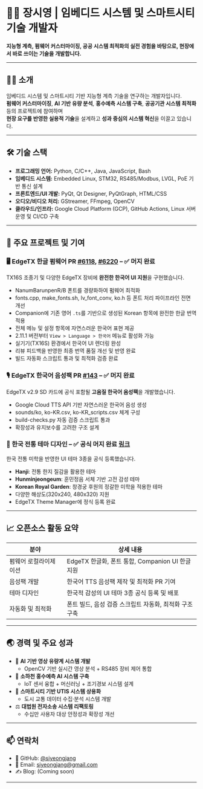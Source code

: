# 👨‍💻 장시영 | 임베디드 시스템 및 스마트시티 기술 개발자  
**지능형 계측, 펌웨어 커스터마이징, 공공 시스템 최적화의 실전 경험을 바탕으로, 현장에서 바로 쓰이는 기술을 개발합니다.**

---

## 🧑‍🔬 소개

임베디드 시스템 및 스마트시티 기반 지능형 계측 기술을 연구하는 개발자입니다.  
**펌웨어 커스터마이징**, **AI 기반 유량 분석**, **홍수예측 시스템 구축**, **공공기관 시스템 최적화** 등의 프로젝트에 참여하며  
**현장 요구를 반영한 실용적 기술**을 설계하고 **성과 중심의 시스템 혁신**을 이끌고 있습니다.

---

## 🛠️ 기술 스택

- **프로그래밍 언어:** Python, C/C++, Java, JavaScript, Bash  
- **임베디드 시스템:** Embedded Linux, STM32, RS485/Modbus, LVGL, PoE 기반 통신 설계  
- **프론트엔드/UI 개발:** PyQt, Qt Designer, PyQtGraph, HTML/CSS  
- **오디오/비디오 처리:** GStreamer, FFmpeg, OpenCV  
- **클라우드/인프라:** Google Cloud Platform (GCP), GitHub Actions, Linux 서버 운영 및 CI/CD 구축  

---

## 🚀 주요 프로젝트 및 기여

### 🖥️ EdgeTX 한글 펌웨어 PR [#6118](https://github.com/EdgeTX/edgetx/pull/6118), [#6220](https://github.com/EdgeTX/edgetx/pull/6220) – ✅ 머지 완료  
TX16S 조종기 및 다양한 EdgeTX 장비에 **완전한 한국어 UI 지원**을 구현했습니다.

- NanumBarunpenR/B 폰트를 경량화하여 펌웨어 최적화  
- fonts.cpp, make_fonts.sh, lv_font_conv, ko.h 등 폰트 처리 파이프라인 전면 개선  
- Companion에 기존 영어 `.ts`를 기반으로 생성된 Korean 항목에 완전한 한글 번역 적용 
- 전체 메뉴 및 설정 항목에 자연스러운 한국어 표현 제공
- 2.11.1 버전부터 `View > Language > 한국어` 메뉴로 활성화 가능
- 실기기(TX16S) 환경에서 한국어 UI 렌더링 완성  
- 리뷰 피드백을 반영한 최종 번역 품질 개선 및 반영 완료
- 빌드 자동화 스크립트 통과 및 최적화 검증 완료  

### 🎙️ EdgeTX 한국어 음성팩 PR [#143](https://github.com/EdgeTX/edgetx-sdcard-sounds/pull/143) – ✅ 머지 완료  
EdgeTX v2.9 SD 카드에 공식 포함될 **고음질 한국어 음성팩**을 개발했습니다.

- Google Cloud TTS API 기반 자연스러운 한국어 음성 생성  
- sounds/ko, ko-KR.csv, ko-KR_scripts.csv 체계 구성  
- build-checks.py 자동 검증 스크립트 통과  
- 확장성과 유지보수를 고려한 구조 설계  

### 🎨 한국 전통 테마 디자인 – ✅ 공식 머지 완료 [링크](https://github.com/EdgeTX/themes)  
한국 전통 미학을 반영한 UI 테마 3종을 공식 등록했습니다.

- **Hanji**: 전통 한지 질감을 활용한 테마  
- **Hunminjeongeum**: 훈민정음 서체 기반 고전 감성 테마  
- **Korean Royal Garden**: 창경궁 후원의 정갈한 미학을 적용한 테마
- 다양한 해상도(320x240, 480x320) 지원  
- EdgeTX Theme Manager에 정식 등록 완료  

---

## 📈 오픈소스 활동 요약

| 분야                           | 상세 내용                                                      |
|------------------------------|---------------------------------------------------------------|
| 펌웨어 로컬라이제이션          | EdgeTX 한글화, 폰트 통합, Companion UI 한글 지원              |
| 음성팩 개발                   | 한국어 TTS 음성팩 제작 및 최적화 PR 기여                       |
| 테마 디자인                   | 한국적 감성의 UI 테마 3종 공식 등록 및 배포                    |
| 자동화 및 최적화              | 폰트 빌드, 음성 검증 스크립트 자동화, 최적화 구조 구축        |

---

## 🌏 경력 및 주요 성과

- 🎥 **AI 기반 영상 유량계 시스템 개발**  
  - OpenCV 기반 실시간 영상 분석 + RS485 장비 제어 통합  
- 🧠 **소하천 홍수예측 AI 시스템 구축**  
  - IoT 센서 융합 + 머신러닝 + 조기경보 시스템 설계  
- 🚦 **스마트시티 기반 UTIS 시스템 상용화**  
  - 도시 교통 데이터 수집·분석 시스템 개발  
- ⚖️ **대법원 전자소송 시스템 리팩토링**  
  - 수십만 사용자 대상 안정성과 확장성 개선  

---

## 📫 연락처

- 🐙 GitHub: [@siyeongjang](https://github.com/siyeongjang)  
- 📧 Email: siyeongjang@gmail.com  
- ✍️ Blog: (Coming soon)

---
